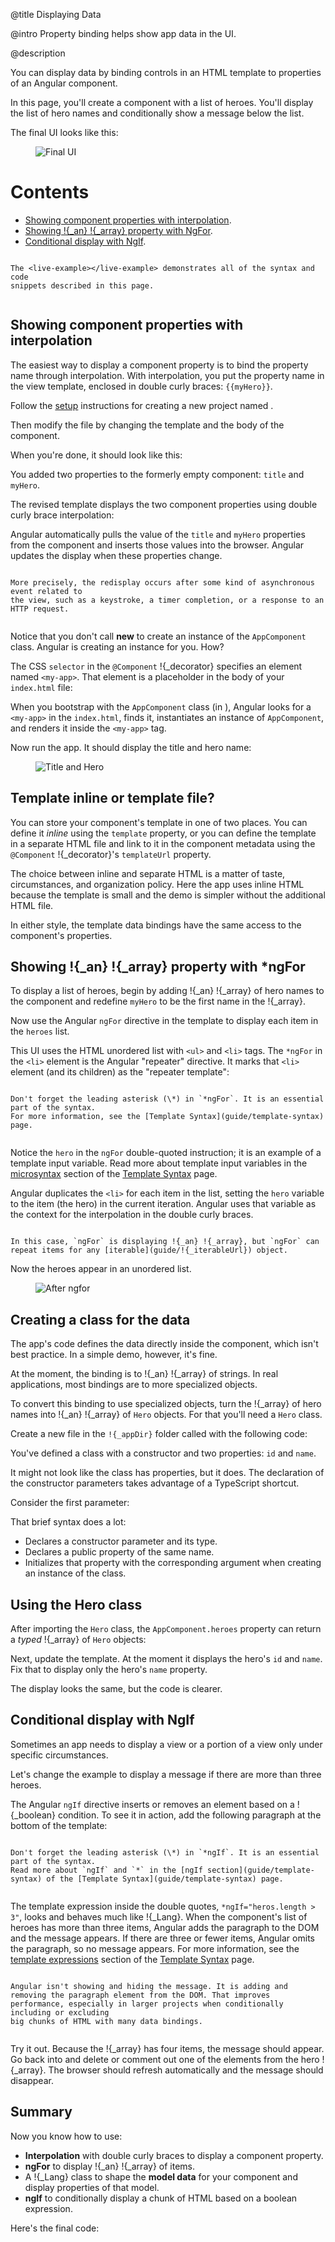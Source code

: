 @title
Displaying Data

@intro
Property binding helps show app data in the UI.

@description

You can display data by binding controls in an HTML template to properties of an Angular component.

In this page, you'll create a component with a list of heroes.
You'll display the list of hero names and
conditionally show a message below the list.

The final UI looks like this:

<figure class='image-display'>
  <img src="assets/images/devguide/displaying-data/final.png" alt="Final UI">  </img>
</figure>

# Contents

* [Showing component properties with interpolation](guide/displaying-data#interpolation).
* [Showing !{_an} !{_array} property with NgFor](guide/displaying-data#ngFor).
* [Conditional display with NgIf](guide/displaying-data#ngIf).


~~~ {.l-sub-section}

The <live-example></live-example> demonstrates all of the syntax and code
snippets described in this page.


~~~


## Showing component properties with interpolation
The easiest way to display a component property
is to bind the property name through interpolation.
With interpolation, you put the property name in the view template, enclosed in double curly braces: `{{myHero}}`.

Follow the [setup](guide/setup) instructions for creating a new project
named <ngio-ex path="displaying-data"></ngio-ex>.

Then modify the <ngio-ex path="app.component.ts"></ngio-ex> file by
changing the template and the body of the component.

When you're done, it should look like this:


<code-example path="displaying-data/src/app/app.component.1.ts">

</code-example>

You added two properties to the formerly empty component: `title` and `myHero`.

The revised template displays the two component properties using double curly brace
interpolation:


<code-example path="displaying-data/src/app/app.component.1.ts" linenums="false" title="src/app/app.component.ts (template)" region="template">

</code-example>

Angular automatically pulls the value of the `title` and `myHero` properties from the component and
inserts those values into the browser. Angular updates the display
when these properties change.


~~~ {.l-sub-section}

More precisely, the redisplay occurs after some kind of asynchronous event related to
the view, such as a keystroke, a timer completion, or a response to an HTTP request.


~~~

Notice that you don't call **new** to create an instance of the `AppComponent` class.
Angular is creating an instance for you. How?

The CSS `selector` in the `@Component` !{_decorator} specifies an element named `<my-app>`.
That element is a placeholder in the body of your `index.html` file:


<code-example path="displaying-data/src/index.html" linenums="false" title="src/index.html (body)" region="body">

</code-example>

When you bootstrap with the `AppComponent` class (in <ngio-ex path="main.ts"></ngio-ex>), Angular looks for a `<my-app>`
in the `index.html`, finds it, instantiates an instance of `AppComponent`, and renders it
inside the `<my-app>` tag.

Now run the app. It should display the title and hero name:
<figure class='image-display'>
  <img src="assets/images/devguide/displaying-data/title-and-hero.png" alt="Title and Hero">  </img>
</figure>

## Template inline or template file?

You can store your component's template in one of two places.
You can define it *inline* using the `template` property, or you can define
the template in a separate HTML file and link to it in
the component metadata using the `@Component` !{_decorator}'s `templateUrl` property.

The choice between inline and separate HTML is a matter of taste,
circumstances, and organization policy.
Here the app uses inline HTML because the template is small and the demo
is simpler without the additional HTML file.

In either style, the template data bindings have the same access to the component's properties.

## Showing !{_an} !{_array} property with ***ngFor**

To display a list of heroes, begin by adding !{_an} !{_array} of hero names to the component and redefine `myHero` to be the first name in the !{_array}.


<code-example path="displaying-data/src/app/app.component.2.ts" linenums="false" title="src/app/app.component.ts (class)" region="class">

</code-example>

Now use the Angular `ngFor` directive in the template to display
each item in the `heroes` list.


<code-example path="displaying-data/src/app/app.component.2.ts" linenums="false" title="src/app/app.component.ts (template)" region="template">

</code-example>

This UI uses the HTML unordered list with `<ul>` and `<li>` tags. The `*ngFor`
in the `<li>` element is the Angular "repeater" directive.
It marks that `<li>` element (and its children) as the "repeater template":


<code-example path="displaying-data/src/app/app.component.2.ts" linenums="false" title="src/app/app.component.ts (li)" region="li">

</code-example>



~~~ {.alert.is-important}

Don't forget the leading asterisk (\*) in `*ngFor`. It is an essential part of the syntax.
For more information, see the [Template Syntax](guide/template-syntax) page.


~~~

Notice the `hero` in the `ngFor` double-quoted instruction;
it is an example of a template input variable. Read
more about template input variables in the [microsyntax](guide/template-syntax) section of
the [Template Syntax](guide/template-syntax) page.

Angular duplicates the `<li>` for each item in the list, setting the `hero` variable
to the item (the hero) in the current iteration. Angular uses that variable as the
context for the interpolation in the double curly braces.


~~~ {.l-sub-section}

In this case, `ngFor` is displaying !{_an} !{_array}, but `ngFor` can
repeat items for any [iterable](guide/!{_iterableUrl}) object.

~~~

Now the heroes appear in an unordered list.

<figure class='image-display'>
  <img src="assets/images/devguide/displaying-data/hero-names-list.png" alt="After ngfor">  </img>
</figure>


## Creating a class for the data

The app's code defines the data directly inside the component, which isn't best practice.
In a simple demo, however, it's fine.

At the moment, the binding is to !{_an} !{_array} of strings.
In real applications, most bindings are to more specialized objects.

To convert this binding to use specialized objects, turn the !{_array}
of hero names into !{_an} !{_array} of `Hero` objects. For that you'll need a `Hero` class.

Create a new file in the `!{_appDir}` folder called  <ngio-ex path="hero.ts"></ngio-ex> with the following code:


<code-example path="displaying-data/src/app/hero.ts" linenums="false" title="src/app/hero.ts (excerpt)">

</code-example>


You've defined a class with a constructor and two properties: `id` and `name`.

It might not look like the class has properties, but it does.
The declaration of the constructor parameters takes advantage of a TypeScript shortcut.

Consider the first parameter:


<code-example path="displaying-data/src/app/hero.ts" linenums="false" title="src/app/hero.ts (id)" region="id">

</code-example>

That brief syntax does a lot:
* Declares a constructor parameter and its type.
* Declares a public property of the same name.
* Initializes that property with the corresponding argument when creating an instance of the class.

## Using the Hero class

After importing the `Hero` class, the `AppComponent.heroes` property can return a _typed_ !{_array}
of `Hero` objects:


<code-example path="displaying-data/src/app/app.component.3.ts" linenums="false" title="src/app/app.component.ts (heroes)" region="heroes">

</code-example>

Next, update the template.
At the moment it displays the hero's `id` and `name`.
Fix that to display only the hero's `name` property.


<code-example path="displaying-data/src/app/app.component.3.ts" linenums="false" title="src/app/app.component.ts (template)" region="template">

</code-example>

The display looks the same, but the code is clearer.

## Conditional display with NgIf

Sometimes an app needs to display a view or a portion of a view only under specific circumstances.

Let's change the example to display a message if there are more than three heroes.

The Angular `ngIf` directive inserts or removes an element based on a !{_boolean} condition.
To see it in action, add the following paragraph at the bottom of the template:


<code-example path="displaying-data/src/app/app.component.ts" linenums="false" title="src/app/app.component.ts (message)" region="message">

</code-example>



~~~ {.alert.is-important}

Don't forget the leading asterisk (\*) in `*ngIf`. It is an essential part of the syntax.
Read more about `ngIf` and `*` in the [ngIf section](guide/template-syntax) of the [Template Syntax](guide/template-syntax) page.


~~~

The template expression inside the double quotes,
`*ngIf="heros.length > 3"`, looks and behaves much like !{_Lang}.
When the component's list of heroes has more than three items, Angular adds the paragraph
to the DOM and the message appears. If there are three or fewer items, Angular omits the
paragraph, so no message appears. For more information,
see the [template expressions](guide/template-syntax) section of the
[Template Syntax](guide/template-syntax) page.


~~~ {.alert.is-helpful}

Angular isn't showing and hiding the message. It is adding and removing the paragraph element from the DOM. That improves performance, especially in larger projects when conditionally including or excluding
big chunks of HTML with many data bindings.


~~~

Try it out. Because the !{_array} has four items, the message should appear.
Go back into <ngio-ex path="app.component.ts"></ngio-ex> and delete or comment out one of the elements from the hero !{_array}.
The browser should refresh automatically and the message should disappear.

## Summary
Now you know how to use:
- **Interpolation** with double curly braces to display a component property.
- **ngFor** to display !{_an} !{_array} of items.
- A !{_Lang} class to shape the **model data** for your component and display properties of that model.
- **ngIf** to conditionally display a chunk of HTML based on a boolean expression.

Here's the final code:



<code-tabs>

  <code-pane title="src/app/app.component.ts" path="displaying-data/src/app/app.component.ts" region="final">

  </code-pane>


  <code-pane title="src/app/hero.ts" path="displaying-data/src/app/hero.ts">

  </code-pane>


  <code-pane title="src/app/app.module.ts" path="displaying-data/src/app/app.module.ts">

  </code-pane>


  <code-pane title="main.ts" path="displaying-data/src/main.ts">

  </code-pane>


</code-tabs>

